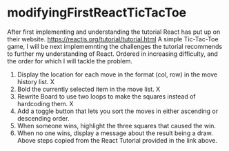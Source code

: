# modifyingFirstReactTicTacToe
After first implementing and understanding the tutorial React has put up on their website. https://reactjs.org/tutorial/tutorial.html
A simple Tic-Tac-Toe game, I will be next implememnting the challenges the tutorial recommends to further my understanding of React. 
Ordered in increasing difficulty, and the order for which I will tackle the problem.
1. Display the location for each move in the format (col, row) in the move history list. X
2. Bold the currently selected item in the move list. X
3. Rewrite Board to use two loops to make the squares instead of hardcoding them. X
4. Add a toggle button that lets you sort the moves in either ascending or descending order.
5. When someone wins, highlight the three squares that caused the win.
6. When no one wins, display a message about the result being a draw.
Above steps copied from the React Tutorial provided in the link above.

